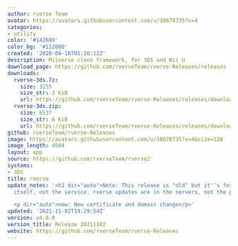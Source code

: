 ```yaml
---
author: rverse Team
avatar: https://avatars.githubusercontent.com/u/38678735?v=4
categories:
- utility
color: '#142699'
color_bg: '#112080'
created: '2020-04-18T01:16:12Z'
description: Miiverse clone framework, for 3DS and Wii U
download_page: https://github.com/rverseTeam/rverse-Releases/releases
downloads:
  rverse-3ds.7z:
    size: 3255
    size_str: 3 KiB
    url: https://github.com/rverseTeam/rverse-Releases/releases/download/v4.0.0/rverse-3ds.7z
  rverse-3ds.zip:
    size: 6537
    size_str: 6 KiB
    url: https://github.com/rverseTeam/rverse-Releases/releases/download/v4.0.0/rverse-3ds.zip
github: rverseTeam/rverse-Releases
image: https://avatars.githubusercontent.com/u/38678735?v=4&size=128
image_length: 4504
layout: app
source: https://github.com/rverseTeam/rverse2
systems:
- 3DS
title: rverse
update_notes: '<h2 dir="auto">Note: This release is "old" but it''s for the patch
  itself, not the service. rverse updates are in the servers, not the patch!</h2>

  <p dir="auto">new: New certificate and domain change</p>'
updated: '2021-11-02T19:29:54Z'
version: v4.0.0
version_title: Release 20211102
website: https://github.com/rverseTeam/rverse-Releases
---
```


